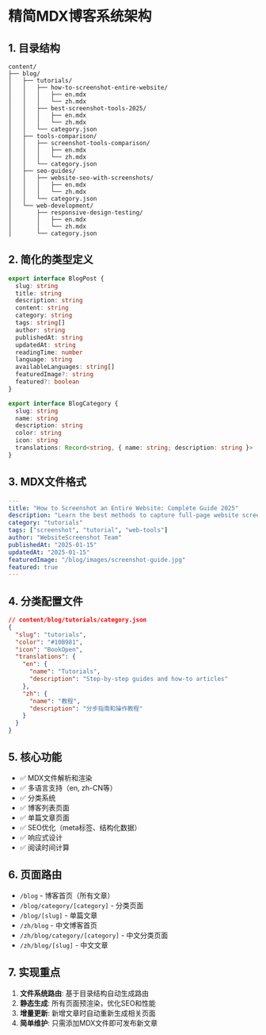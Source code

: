 # 精简MDX博客系统架构

## 1. 目录结构
```
content/
├── blog/
│   ├── tutorials/
│   │   ├── how-to-screenshot-entire-website/
│   │   │   ├── en.mdx
│   │   │   └── zh.mdx
│   │   ├── best-screenshot-tools-2025/
│   │   │   ├── en.mdx
│   │   │   └── zh.mdx
│   │   └── category.json
│   ├── tools-comparison/
│   │   ├── screenshot-tools-comparison/
│   │   │   ├── en.mdx
│   │   │   └── zh.mdx
│   │   └── category.json
│   ├── seo-guides/
│   │   ├── website-seo-with-screenshots/
│   │   │   ├── en.mdx
│   │   │   └── zh.mdx
│   │   └── category.json
│   └── web-development/
│       ├── responsive-design-testing/
│       │   ├── en.mdx
│       │   └── zh.mdx
│       └── category.json
```

## 2. 简化的类型定义
```typescript
export interface BlogPost {
  slug: string
  title: string
  description: string
  content: string
  category: string
  tags: string[]
  author: string
  publishedAt: string
  updatedAt: string
  readingTime: number
  language: string
  availableLanguages: string[]
  featuredImage?: string
  featured?: boolean
}

export interface BlogCategory {
  slug: string
  name: string
  description: string
  color: string
  icon: string
  translations: Record<string, { name: string; description: string }>
}
```

## 3. MDX文件格式
```yaml
---
title: "How to Screenshot an Entire Website: Complete Guide 2025"
description: "Learn the best methods to capture full-page website screenshots with our step-by-step guide."
category: "tutorials"
tags: ["screenshot", "tutorial", "web-tools"]
author: "WebsiteScreenshot Team"
publishedAt: "2025-01-15"
updatedAt: "2025-01-15"
featuredImage: "/blog/images/screenshot-guide.jpg"
featured: true
---
```

## 4. 分类配置文件
```json
// content/blog/tutorials/category.json
{
  "slug": "tutorials",
  "color": "#10B981",
  "icon": "BookOpen",
  "translations": {
    "en": {
      "name": "Tutorials",
      "description": "Step-by-step guides and how-to articles"
    },
    "zh": {
      "name": "教程",
      "description": "分步指南和操作教程"
    }
  }
}
```

## 5. 核心功能
- ✅ MDX文件解析和渲染
- ✅ 多语言支持（en, zh-CN等）
- ✅ 分类系统
- ✅ 博客列表页面
- ✅ 单篇文章页面
- ✅ SEO优化（meta标签、结构化数据）
- ✅ 响应式设计
- ✅ 阅读时间计算

## 6. 页面路由
- `/blog` - 博客首页（所有文章）
- `/blog/category/[category]` - 分类页面
- `/blog/[slug]` - 单篇文章
- `/zh/blog` - 中文博客首页
- `/zh/blog/category/[category]` - 中文分类页面
- `/zh/blog/[slug]` - 中文文章

## 7. 实现重点
1. **文件系统路由**: 基于目录结构自动生成路由
2. **静态生成**: 所有页面预渲染，优化SEO和性能
3. **增量更新**: 新增文章时自动重新生成相关页面
4. **简单维护**: 只需添加MDX文件即可发布新文章
